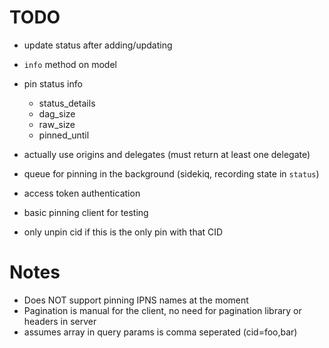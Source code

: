 # TODO

- update status after adding/updating

- `info` method on model
- pin status info
  - status_details
  - dag_size
  - raw_size
  - pinned_until

- actually use origins and delegates (must return at least one delegate)

- queue for pinning in the background (sidekiq, recording state in `status`)

- access token authentication

- basic pinning client for testing

- only unpin cid if this is the only pin with that CID

# Notes

- Does NOT support pinning IPNS names at the moment
- Pagination is manual for the client, no need for pagination library or headers in server
- assumes array in query params is comma seperated (cid=foo,bar)
